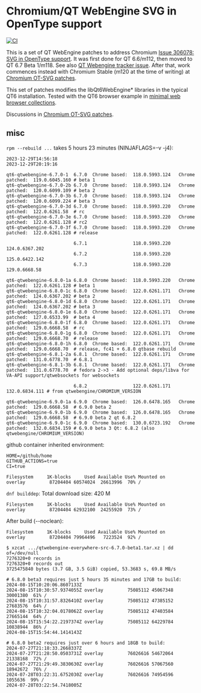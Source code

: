 # Chromium/QT WebEngine SVG in OpenType support
[![CI](https://github.com/HinTak/Qt6WE-OT-SVG/actions/workflows/ci.yml/badge.svg)](https://github.com/HinTak/Qt6WE-OT-SVG/actions/workflows/ci.yml)


This is a set of QT WebEngine patches to address
Chromium [Issue 306078: SVG in OpenType support](https://bugs.chromium.org/p/chromium/issues/detail?id=306078).
It was first done for QT 6.6/m112, then moved to QT 6.7 Beta 1/m118.
See also [QT Webengine tracker issue](https://bugreports.qt.io/browse/QTBUG-120543).
After that, work commences instead with Chromium Stable
(m120 at the time of writing) at [Chromium OT-SVG patches](https://github.com/HinTak/chromium-mod-CI).

This set of patches modifies the libQt6WebEngine* libraries in the typical QT6 installation.
Tested with the QT6 browser example in [minimal web browser collections](https://github.com/HinTak/minimal-web-browsers/).

Discussions in [Chromium OT-SVG patches](https://github.com/HinTak/chromium-mod-CI).

## misc

`rpm --rebuild ...` takes 5 hours 23 minutes (NINJAFLAGS=-v -j4):

```
2023-12-29T14:56:18
2023-12-29T20:19:16
```

```
qt6-qtwebengine-6.7.0-1  6.7.0 	Chrome based:  118.0.5993.124 	Chrome patched:  119.0.6045.160 # beta 1
qt6-qtwebengine-6.7.0-2b 6.7.0 	Chrome based:  118.0.5993.124 	Chrome patched:  120.0.6099.109 # beta 2
qt6-qtwebengine-6.7.0-3b 6.7.0 	Chrome based:  118.0.5993.124 	Chrome patched:  120.0.6099.224 # beta 3
qt6-qtwebengine-6.7.0-3d 6.7.0 	Chrome based:  118.0.5993.220 	Chrome patched:  122.0.6261.58  # rc
qt6-qtwebengine-6.7.0-3e 6.7.0 	Chrome based:  118.0.5993.220 	Chrome patched:  122.0.6261.128 # rc2
qt6-qtwebengine-6.7.0-3f 6.7.0 	Chrome based:  118.0.5993.220 	Chrome patched:  122.0.6261.128 # release

                         6.7.1 	               118.0.5993.220 	                 124.0.6367.202
                         6.7.2 	               118.0.5993.220 	                 125.0.6422.142
                         6.7.3 	               118.0.5993.220 	                 129.0.6668.58

qt6-qtwebengine-6.8.0-1a 6.8.0 	Chrome based:  118.0.5993.220 	Chrome patched:  122.0.6261.128 # beta 1
qt6-qtwebengine-6.8.0-1c 6.8.0 	Chrome based:  122.0.6261.171 	Chrome patched:  124.0.6367.202 # beta 2
qt6-qtwebengine-6.8.0-1d 6.8.0 	Chrome based:  122.0.6261.171 	Chrome patched:  124.0.6367.202 # beta 3
qt6-qtwebengine-6.8.0-1e 6.8.0 	Chrome based:  122.0.6261.171 	Chrome patched:  127.0.6533.99  # beta 4
qt6-qtwebengine-6.8.0-1f 6.8.0 	Chrome based:  122.0.6261.171 	Chrome patched:  129.0.6668.58  # rc
qt6-qtwebengine-6.8.0-1g 6.8.0 	Chrome based:  122.0.6261.171 	Chrome patched:  129.0.6668.70  # release
qt6-qtwebengine-6.8.0-1h 6.8.0 	Chrome based:  122.0.6261.171 	Chrome patched:  129.0.6668.70  # release, fc41 + 6.8.0 qtbase rebuild
qt6-qtwebengine-6.8.1-2a 6.8.1 	Chrome based:  122.0.6261.171 	Chrome patched:  131.0.6778.70  # 6.8.1
qt6-qtwebengine-6.8.1-3b 6.8.1 	Chrome based:  122.0.6261.171 	Chrome patched:  131.0.6778.70  # fedora 2->3 - Add optional deps/libva for VA-API support/qtwebsockets for websockets

                         6.8.2 	               122.0.6261.171 	                 132.0.6834.111 # from qtwebengine/CHROMIUM_VERSION

qt6-qtwebengine-6.9.0-1a 6.9.0 	Chrome based:  126.0.6478.165 	Chrome patched:  129.0.6668.58  # 6.9.0 beta 2
qt6-qtwebengine-6.9.0-1b 6.9.0 	Chrome based:  126.0.6478.165 	Chrome patched:  129.0.6668.58  # 6.9.0 beta 2 qt 6.8.2
qt6-qtwebengine-6.9.0-1c 6.9.0 	Chrome based:  130.0.6723.192 	Chrome patched:  132.0.6834.159 # 6.9.0 beta 3 Qt: 6.8.2 (also qtwebengine/CHROMIUM_VERSION)
```

github container inherited environment:

```
HOME=/github/home
GITHUB_ACTIONS=true
CI=true
```

```
Filesystem     1K-blocks     Used Available Use% Mounted on
overlay         87204404 60574024  26613996  70% /
```

`dnf builddep`: Total download size: 420 M

```
Filesystem     1K-blocks     Used Available Use% Mounted on
overlay         87204404 62932100  24255920  73% /
```

After build (--noclean):

```
Filesystem     1K-blocks     Used Available Use% Mounted on
overlay         87204404 79964496   7223524  92% /
```
```
$ xzcat .../qtwebengine-everywhere-src-6.7.0-beta1.tar.xz | dd of=/dev/null
7276320+0 records in
7276320+0 records out
3725475840 bytes (3.7 GB, 3.5 GiB) copied, 53.3683 s, 69.8 MB/s
```

```
# 6.8.0 beta3 requires just 5 hours 35 minutes and 17GB to build:
2024-08-15T10:20:06.8607133Z
2024-08-15T10:30:57.9374055Z overlay         75085112 45067348  30001380  61% /
2024-08-15T10:31:57.8326410Z overlay         75085112 47385152  27683576  64% /
2024-08-15T10:32:04.0178062Z overlay         75085112 47403584  27665144  64% /
2024-08-15T15:54:22.2197374Z overlay         75085112 64229784  10838944  86% /
2024-08-15T15:54:44.1414143Z

# 6.8.0 beta2 requires just over 6 hours and 18GB to build:
2024-07-27T21:18:33.2668337Z
2024-07-27T21:28:50.0503731Z overlay         76026616 54672064  21338168  72% /
2024-07-27T21:29:49.3830630Z overlay         76026616 57067560  18942672  76% /
2024-07-28T03:22:31.6752030Z overlay         76026616 74954596   1055636  99% /
2024-07-28T03:22:54.7418005Z
```
